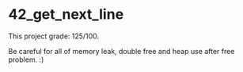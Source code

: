 # 42_get_next_line

This project grade: 125/100.  

Be careful for all of memory leak, double free and heap use after free problem. :)  
